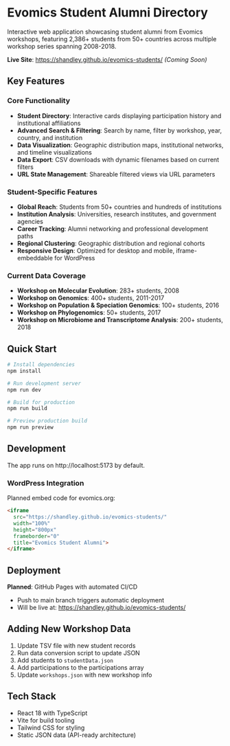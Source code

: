 # Evomics Student Alumni Directory

Interactive web application showcasing student alumni from Evomics workshops, featuring 2,386+ students from 50+ countries across multiple workshop series spanning 2008-2018.

**Live Site**: https://shandley.github.io/evomics-students/ *(Coming Soon)*

## Key Features

### Core Functionality
- **Student Directory**: Interactive cards displaying participation history and institutional affiliations
- **Advanced Search & Filtering**: Search by name, filter by workshop, year, country, and institution
- **Data Visualization**: Geographic distribution maps, institutional networks, and timeline visualizations
- **Data Export**: CSV downloads with dynamic filenames based on current filters
- **URL State Management**: Shareable filtered views via URL parameters

### Student-Specific Features
- **Global Reach**: Students from 50+ countries and hundreds of institutions
- **Institution Analysis**: Universities, research institutes, and government agencies
- **Career Tracking**: Alumni networking and professional development paths
- **Regional Clustering**: Geographic distribution and regional cohorts
- **Responsive Design**: Optimized for desktop and mobile, iframe-embeddable for WordPress

### Current Data Coverage
- **Workshop on Molecular Evolution**: 283+ students, 2008
- **Workshop on Genomics**: 400+ students, 2011-2017
- **Workshop on Population & Speciation Genomics**: 100+ students, 2016
- **Workshop on Phylogenomics**: 50+ students, 2017
- **Workshop on Microbiome and Transcriptome Analysis**: 200+ students, 2018

## Quick Start

```bash
# Install dependencies
npm install

# Run development server
npm run dev

# Build for production
npm run build

# Preview production build
npm run preview
```

## Development

The app runs on http://localhost:5173 by default.

### WordPress Integration
Planned embed code for evomics.org:

```html
<iframe 
  src="https://shandley.github.io/evomics-students/" 
  width="100%" 
  height="800px" 
  frameborder="0"
  title="Evomics Student Alumni">
</iframe>
```

## Deployment

**Planned**: GitHub Pages with automated CI/CD
- Push to main branch triggers automatic deployment
- Will be live at: https://shandley.github.io/evomics-students/

## Adding New Workshop Data
1. Update TSV file with new student records
2. Run data conversion script to update JSON
3. Add students to `studentData.json`
4. Add participations to the participations array
5. Update `workshops.json` with new workshop info

## Tech Stack
- React 18 with TypeScript
- Vite for build tooling
- Tailwind CSS for styling
- Static JSON data (API-ready architecture)
